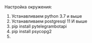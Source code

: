 Настройка окружения:
1) Устанавливаем python 3.7 и выше
2) Устанавливаем postgresql 11 И выше
3) pip install pytelegrambotapi
4) pip install psycopg2
5) 